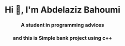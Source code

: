<h1 align="center">Hi 👋, I'm Abdelaziz Bahoumi</h1>
<h3 align="center">A student in programming advices</h3>

<h3 align="center">and this is Simple bank project using c++</h3>
